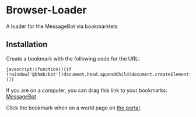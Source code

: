 # Browser-Loader
A loader for the MessageBot via bookmarklets

## Installation

Create a bookmark with the following code for the URL:
```
javascript:(function(){if (!window['@bhmb/bot'])document.head.appendChild(document.createElement('script')).src='https://bhmb.ga/bundle.js'}())
```

If you are on a computer, you can drag this link to your bookmarks: <a href="javascript:(function(){if (!window['@bhmb/bot'])document.head.appendChild(document.createElement('script')).src='https://bhmb.ga/bundle.js'}}())">MessageBot</a>

Click the bookmark when on a world page on [the portal](http://portal.theblockheads.net/worlds/).
